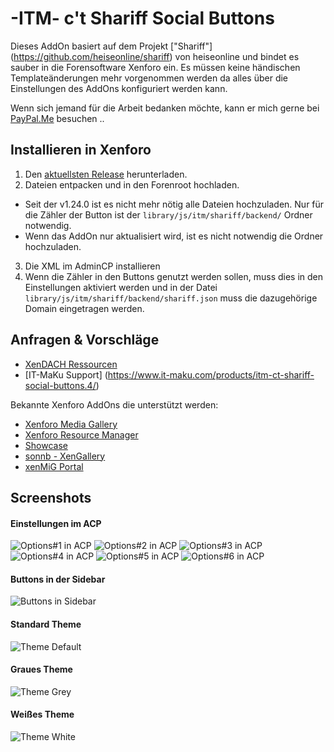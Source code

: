 # -ITM- c't Shariff Social Buttons

Dieses AddOn basiert auf dem Projekt ["Shariff"] (https://github.com/heiseonline/shariff) von heiseonline und bindet es sauber in die Forensoftware Xenforo ein. Es müssen keine händischen Templateänderungen mehr vorgenommen werden da alles über die Einstellungen des AddOns konfiguriert werden kann.

Wenn sich jemand für die Arbeit bedanken möchte, kann er mich gerne bei [PayPal.Me](https://www.paypal.me/itmaku) besuchen ..

## Installieren in Xenforo
1. Den [aktuellsten Release](https://github.com/McAtze/-ITM-ctShariffSocialButtons/releases/latest) herunterladen.
2. Dateien entpacken und in den Forenroot hochladen.
  * Seit der v1.24.0 ist es nicht mehr nötig alle Dateien hochzuladen. Nur für die Zähler der Button ist der `library/js/itm/shariff/backend/` Ordner notwendig.
  * Wenn das AddOn nur aktualisiert wird, ist es nicht notwendig die Ordner hochzuladen.
3. Die XML im AdminCP installieren
4. Wenn die Zähler in den Buttons genutzt werden sollen, muss dies in den Einstellungen aktiviert werden und in der Datei `library/js/itm/shariff/backend/shariff.json` muss die dazugehörige Domain eingetragen werden.

## Anfragen & Vorschläge
* [XenDACH Ressourcen](http://www.xendach.de/resources/itm-ct-shariff-social-buttons.248/)
* [IT-MaKu Support] (https://www.it-maku.com/products/itm-ct-shariff-social-buttons.4/)

Bekannte Xenforo AddOns die unterstützt werden:
  * [Xenforo Media Gallery](https://xenforo.com/purchase/)
  * [Xenforo Resource Manager](https://xenforo.com/purchase/)
  * [Showcase](http://xenaddons.com/store-products/showcase/)
  * [sonnb - XenGallery](http://www.sonnb.com/purchases/sonnb-xengallery-xenforo-gallery.1/)
  * [xenMiG Portal](http://www.xendach.de/resources/xenmig-portal.228/)

## Screenshots
#### Einstellungen im ACP
![Options#1 in ACP](https://maxcdn.it-maku.com/git/shariff/Options-1.png)
![Options#2 in ACP](https://maxcdn.it-maku.com/git/shariff/Options-2.png)
![Options#3 in ACP](https://maxcdn.it-maku.com/git/shariff/Options-3.png)
![Options#4 in ACP](https://maxcdn.it-maku.com/git/shariff/Options-4.png)
![Options#5 in ACP](https://maxcdn.it-maku.com/git/shariff/Options-5.png)
![Options#6 in ACP](https://maxcdn.it-maku.com/git/shariff/Options-6.png)
#### Buttons in der Sidebar
![Buttons in Sidebar](https://maxcdn.it-maku.com/git/shariff/Sidebar.png)
#### Standard Theme
![Theme Default](https://maxcdn.it-maku.com/git/shariff/Theme_default.png)
#### Graues Theme
![Theme Grey](https://maxcdn.it-maku.com/git/shariff/Theme_grey.png)
#### Weißes Theme
![Theme White](https://maxcdn.it-maku.com/git/shariff/Theme_white.png)
